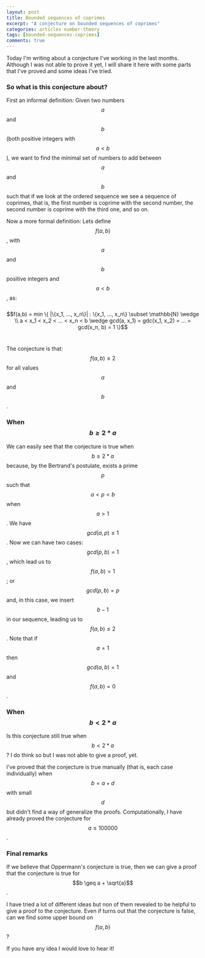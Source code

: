 ```yaml
---
layout: post
title: Bounded sequences of coprimes
excerpt: "A conjecture on bounded sequences of coprimes"
categories: articles number-theory
tags: [bounded-sequences-coprimes]
comments: true
---
```


Today I'm writing about a conjecture I've working in the last months.
Although I was not able to prove it yet, I will share it here with some
parts that I've proved and some ideas I've tried.
<br>

### So what is this conjecture about?

First an informal definition: Given two numbers $$a$$ and $$b$$ (both
positive integers with $$a < b$$), we want to find the minimal set of
numbers to add between $$a$$ and $$b$$ such that if we look at the ordered
sequence we see a sequence of coprimes, that is, the first number is coprime
with the second number, the second number is coprime with the third one,
and so on.

Now a more formal definition: Lets define $$f(a,b)$$, with $$a$$ and $$b$$
positive integers and $$a < b$$, as:
<br><br>
$$f(a,b) = min \{ |\{x_1, ..., x_n\}| : \{x_1, ..., x_n\} \subset \mathbb{N} \wedge \\ a < x_1 < x_2 < ... < x_n < b \wedge  gcd(a, x_1) = gdc(x_1, x_2) = ... = gcd(x_n, b) = 1 \}$$<br>

The conjecture is that: $$f(a,b) \leq 2$$ for all values $$a$$ and $$b$$.
<br>

### When $$b \geq 2*a$$

We can easily see that the conjecture is true when $$b \geq 2*a$$ because,
by the Bertrand's postulate, exists a prime $$p$$ such that $$a < p < b$$
when $$a > 1$$. We have $$gcd(a,p) \leq 1$$. Now we can have two cases: $$gcd(p,b) = 1$$
, which lead us to $$f(a,b) = 1$$; or $$gcd(p,b) = p$$ and, in this case, we
insert $$b - 1$$ in our sequence, leading us to $$f(a,b) \leq 2$$. Note that
if $$a = 1$$ then $$gcd(a,b) = 1$$ and $$f(a,b) = 0$$.
<br>

### When $$b < 2*a$$

Is this conjecture still true when $$b < 2*a$$? I do think so but I was not
able to give a proof, yet.

I've proved that the conjecture is true manually (that is, each case individually)
when $$b = a + d$$ with small $$d$$ but didn't find a way of generalize the proofs.
Computationally, I have already proved the conjecture for $$a \leq 100 000$$.
<br>

### Final remarks

If we believe that Oppermann's conjecture is true, then we can give a proof that
the conjecture is true for $$b \geq a + \sqrt{a}$$.

I have tried a lot of different ideas but non of them revealed to be helpful
to give a proof to the conjecture. Even if turns out that the conjecture is false,
can we find some upper bound on $$f(a,b)$$?

If you have any idea I would love to hear it!

